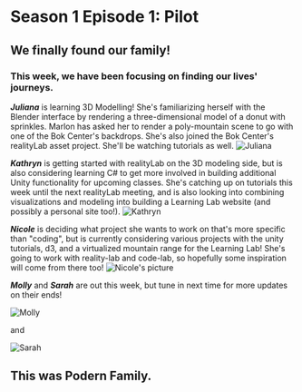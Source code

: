 # Season 1 Episode 1: Pilot

## We finally found our family!

### This week, we have been focusing on finding our lives' journeys.


***Juliana*** is learning 3D Modelling! She's familiarizing herself with the Blender interface by rendering a three-dimensional model of a donut with sprinkles. Marlon has asked her to render a poly-mountain scene to go with one of the Bok Center's backdrops. She's also joined the Bok Center's realityLab asset project. She'll be watching tutorials as well.
![Juliana](https://files.slack.com/files-pri/T0HTW3H0V-FNE1429V0/5d4b7086-2.jpg?pub_secret=cbb7fc5509)

***Kathryn*** is getting started with realityLab on the 3D modeling side, but is also considering learning C# to get more involved in building additional Unity functionality for upcoming classes. She's catching up on tutorials this week until the next realityLab meeting, and is also looking into combining visualizations and modeling into building a Learning Lab website (and possibly a personal site too!).
![Kathryn](https://files.slack.com/files-pri/T0HTW3H0V-FND87ATJ7/5d4b7209.jpg?pub_secret=887808b93f)


***Nicole*** is deciding what project she wants to work on that's more specific than "coding", but is currently considering various projects with the unity tutorials, d3, and a virtualized mountain range for the Learning Lab! She's going to work with reality-lab and code-lab, so hopefully some inspiration will come from there too!
![Nicole's picture](https://files.slack.com/files-pri/T0HTW3H0V-FNSHXDFF1/5d4b7113.jpg?pub_secret=2931059e8f)


***Molly*** and ***Sarah*** are out this week, but tune in next time for more updates on their ends!

![Molly](https://files.slack.com/files-pri/T0HTW3H0V-FNE13CGKU/5d4b7244.jpg?pub_secret=ac699b84f3)

and

![Sarah](https://files.slack.com/files-pri/T0HTW3H0V-FNQN81L69/5d4b6909.jpg?pub_secret=f826907d7d)



## This was Podern Family.




<!--stackedit_data:
eyJoaXN0b3J5IjpbLTEzOTA4NzYzODIsMTM1NzA0ODI5OSw4Mj
ExMzA1ODAsMTgwMDA5Mzg2NCwtMTUzNzA1ODMyNSwtMTcyMjg2
MTMwNSw4NzI5ODc0NzYsLTkzMzE0ODE1MSwtNTgwNTc4MTIwLC
01NzU1MjAzMSwtMTY1NTA0MTcxMyw4NDA4Nzc1NDcsLTE3ODgx
OTE2MDcsLTU1NzkxNjg1MCwxNzQ1Nzc3OTg1LDQzNTg1MTE5OC
wxNTY5NjEzLC0yMTIyNjE1MzQ1LC0xMjMzMTM5OTk3LDEzMTA2
MjI4ODRdfQ==
-->
